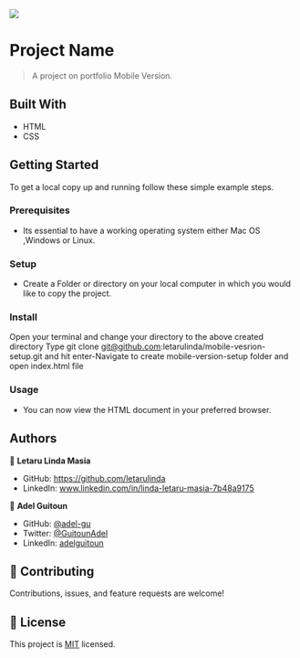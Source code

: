 ![](https://img.shields.io/badge/Microverse-blueviolet)

# Project Name

> A project on portfolio Mobile Version.

## Built With

- HTML
- CSS

## Getting Started

To get a local copy up and running follow these simple example steps.

### Prerequisites

- Its essential to have a working operating system either Mac OS ,Windows or Linux.

### Setup

- Create a Folder or directory on your local computer in which you would like to copy the project.

### Install

Open your terminal and change your directory to the above created directory
Type git clone git@github.com:letarulinda/mobile-vesrion-setup.git and hit enter-Navigate to create mobile-version-setup folder and open index.html file

### Usage

- You can now view the HTML document in your preferred browser.

## Authors

👤 **Letaru Linda Masia**

- GitHub: https://github.com/letarulinda
- LinkedIn: www.linkedin.com/in/linda-letaru-masia-7b48a9175

👤 **Adel Guitoun**

- GitHub: [@adel-gu](https://github.com/adel-gu)
- Twitter: [@GuitounAdel](https://twitter.com/@GuitounAdel)
- LinkedIn: [adelguitoun](https://linkedin.com/in/adelguitoun)

## 🤝 Contributing

Contributions, issues, and feature requests are welcome!

## 📝 License

This project is [MIT](./MIT.md) licensed.
